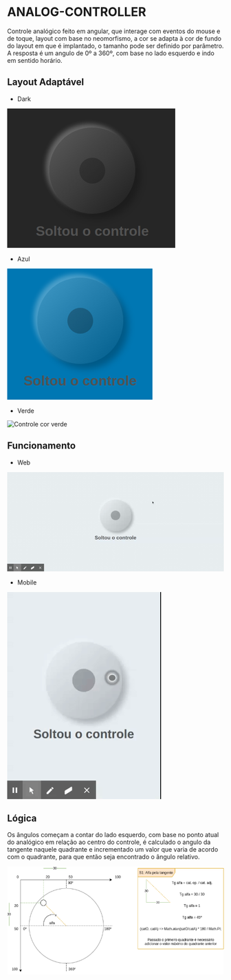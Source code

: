 # ANALOG-CONTROLLER

Controle analógico feito em angular, que interage com eventos do mouse e de toque, layout com base no neomorfismo, a cor se adapta à cor de fundo do layout em que é implantado, o tamanho pode ser definido por parâmetro. A resposta é um angulo de 0º a 360º, com base no lado esquerdo e indo em sentido horário.

## Layout Adaptável

- Dark

![Controle cor preta](./src/assets/imgs/controller1.png)

- Azul

![Controle cor azul](./src/assets/imgs/controller2.png)

- Verde

![Controle cor verde](./src/assets/imgs/controllerw.png)

## Funcionamento

- Web

![Controle sendo utilizado com o mouse](./src/assets/imgs/exempleWeb.gif)

- Mobile

![Controle sendo utilizado com o mouse](./src/assets/imgs/exempleMobile.gif)

## Lógica

Os ângulos começam a contar do lado esquerdo, com base no ponto atual do analógico em relação ao centro do controle, é calculado o angulo da tangente naquele quadrante e incrementado um valor que varia de acordo com o quadrante, para que então seja encontrado o ângulo relativo.

![Cálculo](./src/assets/imgs/logic.png)